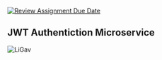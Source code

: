 [![Review Assignment Due Date](https://classroom.github.com/assets/deadline-readme-button-24ddc0f5d75046c5622901739e7c5dd533143b0c8e959d652212380cedb1ea36.svg)](https://classroom.github.com/a/q1h6KHFe)

## JWT Authentiction Microservice 


![LiGav](https://user-images.githubusercontent.com/77115883/236470060-b0617392-e755-424f-aa70-27964673f38a.png)
